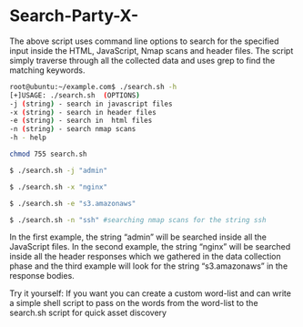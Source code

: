 # Search-Party-X-
<!-- blockquote -->
The above script uses command line options to search for the specified input inside the HTML, JavaScript, Nmap scans and header files. The script simply traverse through all the collected data and uses grep to find the matching keywords.
<!-- code blocks -->
```bash
root@ubuntu:~/example.com$ ./search.sh -h
[+]USAGE: ./search.sh  (OPTIONS)
-j (string) - search in javascript files
-x (string) - search in header files
-e (string) - search in  html files
-n (string) - search nmap scans
-h - help
```
```bash
chmod 755 search.sh
```
```bash
$ ./search.sh -j "admin"
```
```bash
$ ./search.sh -x "nginx"
```
```bash
$ ./search.sh -e "s3.amazonaws"
```
```bash
$ ./search.sh -n "ssh" #searching nmap scans for the string ssh
```
<!-- blockquote -->
In the first example, the string “admin” will be searched inside all the JavaScript files. In the second example, the string “nginx” will be searched inside all the header responses which we gathered in the data collection phase and the third example will look for the string “s3.amazonaws” in the response bodies.
<!-- code blocks -->
<!-- blockquote -->
Try it yourself: If you want you can create a custom word-list and can write a simple shell script to pass on the words from the word-list to the search.sh script for quick asset discovery

